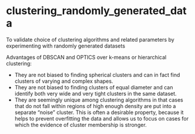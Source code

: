 # clustering_randomly_generated_data
To validate choice of clustering algorithms and related parameters by experimenting with randomly generated datasets

Advantages of DBSCAN and OPTICS over k-means or hierarchical clustering:
- They are not biased to finding spherical clusters and can in fact find clusters of varying and complex shapes.
- They are not biased to finding clusters of equal diameter and can identify both very wide and very tight clusters in the same dataset.
- They are seemingly unique among clustering algorithms in that cases that do not fall within regions of high enough density are put into a separate “noise” cluster. This is often a desirable property, because it helps to prevent overfitting the data and allows us to focus on cases for which the evidence of cluster membership is stronger.
